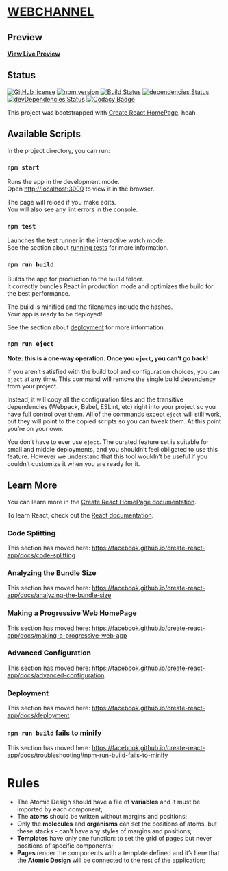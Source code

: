 # [WEBCHANNEL](https://webchannel.dev/)

## Preview

**[View Live Preview](https://webchannel.dev/)**

## Status

[![GitHub license](https://img.shields.io/badge/license-MIT-blue.svg)](https://raw.githubusercontent.com/AJ-7885/webchannel/edit/master/LICENSE)
[![npm version](https://img.shields.io/npm/v/webchannel.dev.svg)](https://www.npmjs.com/package/webchannel.dev)
[![Build Status](https://api.travis-ci.org/AJ-7885/webchannel.svg?branch=master)](https://travis-ci.org/AJ-7885/webchannel)
[![dependencies Status](https://david-dm.org/AJ-7885/webchannel.svg)](https://david-dm.org/AJ-7885/webchannel)
[![devDependencies Status](https://david-dm.org/AJ-7885/webchannel/dev-status.svg)](https://david-dm.org/AJ-7885/webchannel?type=dev)
[![Codacy Badge](https://api.codacy.com/project/badge/Grade/67c86c7bd116499b8a1c1d6865d55514)](https://www.codacy.com/app/Ali-7885/webchannel?utm_source=github.com&utm_medium=referral&utm_content=AJ-7885/webchannel&utm_campaign=Badge_Grade)

This project was bootstrapped with [Create React HomePage](https://github.com/facebook/create-react-app).
heah
## Available Scripts

In the project directory, you can run:

### `npm start`

Runs the app in the development mode.<br>
Open [http://localhost:3000](http://localhost:3000) to view it in the browser.

The page will reload if you make edits.<br>
You will also see any lint errors in the console.

### `npm test`

Launches the test runner in the interactive watch mode.<br>
See the section about [running tests](https://facebook.github.io/create-react-app/docs/running-tests) for more information.

### `npm run build`

Builds the app for production to the `build` folder.<br>
It correctly bundles React in production mode and optimizes the build for the best performance.

The build is minified and the filenames include the hashes.<br>
Your app is ready to be deployed!

See the section about [deployment](https://facebook.github.io/create-react-app/docs/deployment) for more information.

### `npm run eject`

**Note: this is a one-way operation. Once you `eject`, you can’t go back!**

If you aren’t satisfied with the build tool and configuration choices, you can `eject` at any time. This command will remove the single build dependency from your project.

Instead, it will copy all the configuration files and the transitive dependencies (Webpack, Babel, ESLint, etc) right into your project so you have full control over them. All of the commands except `eject` will still work, but they will point to the copied scripts so you can tweak them. At this point you’re on your own.

You don’t have to ever use `eject`. The curated feature set is suitable for small and middle deployments, and you shouldn’t feel obligated to use this feature. However we understand that this tool wouldn’t be useful if you couldn’t customize it when you are ready for it.

## Learn More

You can learn more in the [Create React HomePage documentation](https://facebook.github.io/create-react-app/docs/getting-started).

To learn React, check out the [React documentation](https://reactjs.org/).

### Code Splitting

This section has moved here: https://facebook.github.io/create-react-app/docs/code-splitting

### Analyzing the Bundle Size

This section has moved here: https://facebook.github.io/create-react-app/docs/analyzing-the-bundle-size

### Making a Progressive Web HomePage

This section has moved here: https://facebook.github.io/create-react-app/docs/making-a-progressive-web-app

### Advanced Configuration

This section has moved here: https://facebook.github.io/create-react-app/docs/advanced-configuration

### Deployment

This section has moved here: https://facebook.github.io/create-react-app/docs/deployment

### `npm run build` fails to minify

This section has moved here: https://facebook.github.io/create-react-app/docs/troubleshooting#npm-run-build-fails-to-minify

# Rules

-   The Atomic Design should have a file of <b>variables</b> and it must be imported by each component;
-   The <b>atoms</b> should be written without margins and positions;
-   Only the <b>molecules</b> and <b>organisms</b> can set the positions of atoms, but these stacks - can’t have any styles of margins and positions;
-   <b>Templates</b> have only one function: to set the grid of pages but never positions of specific components;
-   <b>Pages </b>render the components with a template defined and it’s here that the <b>Atomic Design</b> will be connected to the rest of the application;
